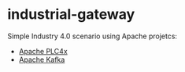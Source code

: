 # industrial-gateway
Simple Industry 4.0 scenario using Apache projetcs:
* [Apache PLC4x](https://plc4x.apache.org/)
* [Apache Kafka](https://kafka.apache.org/)

